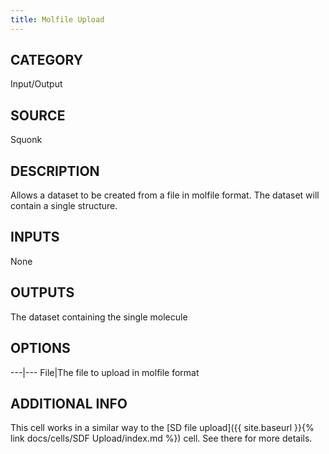 ```yaml
---
title: Molfile Upload
---
```


## CATEGORY
Input/Output

## SOURCE
Squonk

## DESCRIPTION
Allows a dataset to be created from a file in molfile format. The dataset will contain a single structure.

## INPUTS
None

## OUTPUTS
The dataset containing the single molecule

## OPTIONS

---|---
File|The file to upload in molfile format

## ADDITIONAL INFO
This cell works in a  similar way to the [SD file upload]({{ site.baseurl }}{% link docs/cells/SDF Upload/index.md %}) cell. See there for more details.
